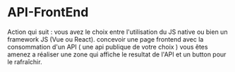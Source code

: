 # API-FrontEnd
Action qui suit :  vous avez le choix entre l'utilisation du JS native ou bien un framework JS  (Vue ou React).  concevoir une page frontend avec la consommation d'un API ( une api publique de votre choix )  vous êtes amenez a réaliser une zone qui affiche le resultat de l'API et un button pour le rafraîchir.
